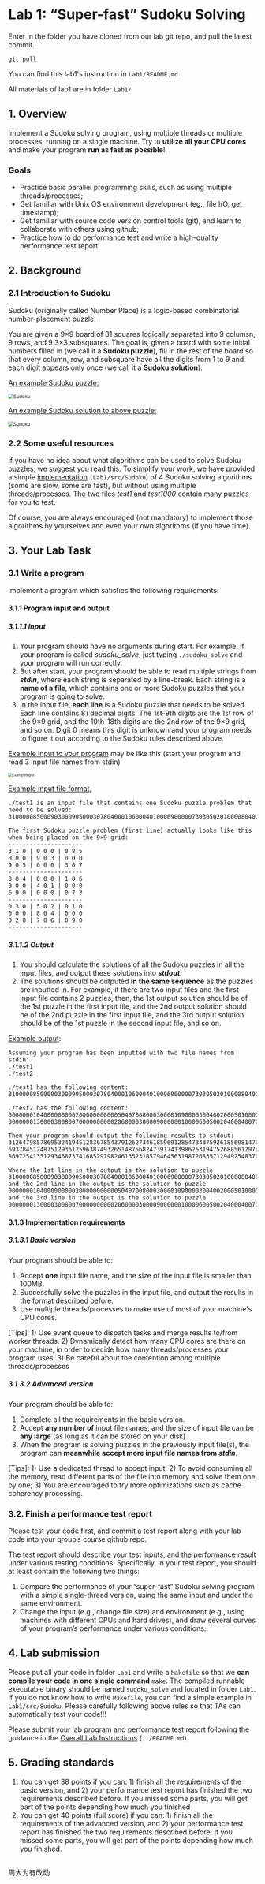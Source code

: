 # Lab 1: “Super-fast” Sudoku Solving

Enter in the folder you have cloned from our lab git repo, and pull the latest commit. 

`git pull`

You can find this lab1's instruction in `Lab1/README.md` 

All materials of lab1 are in folder `Lab1/`

## 1. Overview

Implement a Sudoku solving program, using multiple threads or multiple processes, running on a single machine. Try to **utilize all your CPU cores** and make your program **run as fast as possible**! 

### Goals

* Practice basic parallel programming skills, such as using multiple threads/processes;
* Get familiar with Unix OS environment development (eg., file I/O, get timestamp);
* Get familiar with source code version control tools (git), and learn to collaborate with others using github;
* Practice how to do performance test and write a high-quality performance test report.

## 2. Background

### 2.1 Introduction to Sudoku

Sudoku (originally called Number Place) is a logic-based combinatorial number-placement puzzle. 

You are given a 9×9 board of 81 squares logically separated into 9 columsn, 9 rows, and 9 3×3 subsquares. The goal is, given a board with some initial numbers filled in (we call it a **Sudoku puzzle**), fill in the rest of the board so that every column, row, and subsquare have all the digits from 1 to 9 and each digit appears only once (we call it a **Sudoku solution**).


 <u>An example Sudoku puzzle:</u>

<img src="src/Sudoku_puzzle.png" alt="Sudoku" title="Sudoku puzzle" style="zoom:67%;" />

 <u>An example Sudoku solution to above puzzle:</u>

<img src="src/Sudoku_answer.png" alt="Sudoku" title="Sudoku answer" style="zoom:67%;" />

### 2.2 Some useful resources

If you have no idea about what algorithms can be used to solve Sudoku puzzles, we suggest you read [this](https://rafal.io/posts/solving-sudoku-with-dancing-links.html). To simplify your work, we have provided a simple [implementation](src/Sudoku/) `(Lab1/src/Sudoku`) of 4 Sudoku solving algorithms (some are slow, some are fast), but without using multiple threads/processes. The two files *test1* and *test1000* contain many puzzles for you to test. 

Of course, you are always encouraged (not mandatory) to implement those algorithms by yourselves and even your own algorithms (if you have time).

## 3. Your Lab Task

### 3.1 Write a program 

Implement a program which satisfies the following requirements:

#### 3.1.1 Program input and output

##### **3.1.1.1 Input** 

1. Your program should have no arguments during start. For example, if your program is called *sudoku_solve*,  just typing `./sudoku_solve` and your program will run correctly.
2. But after start, your program should be able to read multiple strings from ***stdin***, where each string is separated by a line-break. Each string is a **name of a file**, which contains one or more Sudoku puzzles that your program is going to solve. 
3. In the input file, **each line** is a Sudoku puzzle that needs to be solved. Each line contains 81 decimal digits. The 1st-9th digits are the 1st row of the 9×9 grid, and the 10th-18th digits are the 2nd row of the 9×9 grid, and so on. Digit 0 means this digit is unknown and your program needs to figure it out according to the Sudoku rules described above.

<u>Example input to your program</u> may be like this (start your program and read 3 input file names from stdin)

<img src="src/ExampleInput.png" alt="ExampleInput" style="zoom:50%;" />

<u>Example input file format</u>, 

```
./test1 is an input file that contains one Sudoku puzzle problem that need to be solved:
310000085000903000905000307804000106000401000690000073030502010000804000020706090

The first Sudoku puzzle problem (first line) actually looks like this when being placed on the 9×9 grid:
---------------------
3 1 0 | 0 0 0 | 0 8 5
0 0 0 | 9 0 3 | 0 0 0
9 0 5 | 0 0 0 | 3 0 7
---------------------
8 0 4 | 0 0 0 | 1 0 6 
0 0 0 | 4 0 1 | 0 0 0 
6 9 0 | 0 0 0 | 0 7 3
---------------------
0 3 0 | 5 0 2 | 0 1 0
0 0 0 | 8 0 4 | 0 0 0
0 2 0 | 7 0 6 | 0 9 0
---------------------
```
##### 3.1.1.2 Output

1. You should calculate the solutions of all the Sudoku puzzles in all the input files, and output these solutions into ***stdout***.
2. The solutions should be outputed **in the same sequence** as the puzzles are inputted in. For example, if  there are two input files and the first input file contains 2 puzzles, then, the 1st output solution should be of the 1st puzzle in the first input file, and the 2nd output solution should be of the 2nd puzzle in the first input file, and the 3rd output solution should be of the 1st puzzle in the second input file, and so on.

<u>Example output</u>:

```
Assuming your program has been inputted with two file names from stdin: 
./test1
./test2

./test1 has the following content:
310000085000903000905000307804000106000401000690000073030502010000804000020706090

./test2 has the following content:
000000010400000000020000000000050407008000300001090000300400200050100000000806000
000000013000030080070000000000206000030000900000010000600500204000400700100000000

Then your program should output the following results to stdout:
312647985786953241945128367854379126273461859691285473437592618569814732128736594
693784512487512936125963874932651487568247391741398625319475268856129743274836159
869725413512934687374168529798246135231857946456319872683571294925483761147692358

Where the 1st line in the output is the solution to puzzle
310000085000903000905000307804000106000401000690000073030502010000804000020706090
and the 2nd line in the output is the solution to puzzle
000000010400000000020000000000050407008000300001090000300400200050100000000806000
and the 3rd line in the output is the solution to puzzle
000000013000030080070000000000206000030000900000010000600500204000400700100000000
```
#### 3.1.3 Implementation requirements 

##### 3.1.3.1 Basic version

Your program should be able to: 

1. Accept **one** input file name, and the size of the input file is smaller than 100MB. 
2. Successfully solve the puzzles in the input file, and output the results in the format described before.
3. Use multiple threads/processes to make use of most of your machine's CPU cores.

\[Tips\]: 1) Use event queue to dispatch tasks and merge results to/from worker threads. 2) Dynamically detect how many CPU cores are there on your machine, in order to decide how many threads/processes your program uses. 3) Be careful about the contention among multiple threads/processes

##### 3.1.3.2 Advanced version

Your program should be able to: 

1. Complete all the requirements in the basic version.
2. Accept **any number of** input file names, and the size of input file can be **any large** (as long as it can be stored on your disk)
3. When the program is solving puzzles in the previously input file(s), the program can **meanwhile accept more input file names from *stdin***.

\[Tips\]: 1) Use a dedicated thread to accept input; 2) To avoid consuming all the memory, read different parts of the file into memory and solve them one by one; 3) You are encouraged to try more optimizations such as cache coherency processing.

### 3.2. Finish a performance test report

Please test your code first, and commit a test report along with your lab code into your group’s course github repo. 

The test report should describe your test inputs, and the performance result under various testing conditions. Specifically, in your test report, you should at least contain the following two things:

1. Compare the performance of your “super-fast” Sudoku solving program with a simple single-thread version, using the same input and under the same environment.
2. Change the input (e.g., change file size) and environment (e.g., using machines with different CPUs and hard drives), and draw several curves of your program’s performance under various conditions.

## 4. Lab submission

Please put all your code in folder `Lab1` and write a `Makefile` so that we **can compile your code in one single command** `make`. The compiled runnable executable binary should be named `sudoku_solve` and located in folder `Lab1`. If you do not know how to write `Makefile`, you can find a simple example in `Lab1/src/Sudoku`. Please carefully following above rules so that TAs can automatically test your code!!!

Please submit your lab program and performance test report following the guidance in the [Overall Lab Instructions](../README.md) (`../README.md`)

## 5. Grading standards

1. You can get 38 points if you can: 1) finish all the requirements of the basic version, and 2) your performance test report has finished the two requirements described before. If you missed some parts, you will get part of the points depending how much you finished
2. You can get 40 points (full score) if you can: 1) finish all the requirements of the advanced version, and 2) your performance test report has finished the two requirements described before. If you missed some parts, you will get part of the points depending how much you finished.

##
周大为有改动
##
